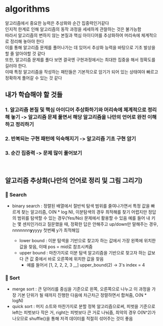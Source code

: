 # algorithms

알고리즘에서 중요한 능력은 추상화와 순간 집중력인거같다
<br/>
인지적 한계로 인해 알고리즘의 동작 과정을 세세하게 관찰하는 것은 불가능함
<br/>
따라서 알고리즘의 변하지 않는 본질과 핵심 아이디어를 추상화하여 머리속에 체계적으로 정리해 놓아야 한다
<br/>
이를 통해 알고리즘 문제를 풀어나가는 데 있어서 추상화 능력을 바탕으로 기초 발상을 할 줄 알아야할 것 같다
<br/>
또한, 알고리즘 문제를 풀다 보면 결국엔 구현과정에서는 최대한 집중을 해서 정확도를 길러야 한다. 
<br/>
이때 특정 알고리즘을 작성하는 패턴들은 기본적으로 암기가 되어 있는 상태여야 빠르고 정확하게 풀어갈 수 있는 것 같다

## 내가 학습해야 할 것들

### 1. 알고리즘 본질 및 핵심 아이디어 추상화하기와 머리속에 체계적으로 정리해 놓기 -> 알고리즘 문제 풀면서 해당 알고리즘을 나만의 언어로 완전 이해하고 정리하기
### 2. 반복되는 구현 패턴에 익숙해지기 -> 알고리즘 기초 구현 암기
### 3. 순간 집중력 -> 문제 많이 풀어보기

<br/>

## 알고리즘 추상화(나만의 언어로 정리 및 그림 그리기)

### 🎯 Search
- binary search : 정렬된 배열에서 절반씩 탐색 범위를 줄여나가면서 특정 값을 빠르게 찾는 알고리즘, O(N * log N), 이분탐색의 경우 최적해를 찾기 어렵지만 정답의 범위를 탐색할 수 있는 경우(Yes/No) 문제에서 활용할 수 있음 예를 들어 내 키는 몇 센치인가라고 질문했을 때, 정확한 답은 안해주고 up/down만 말해주는 경우, nnnnnnn<b>y</b>yyyy 첫번째 y가 최적해임
                  
  - lower bound : 이분 탐색을 기반으로 찾고자 하는 값에서 가장 왼쪽에 위치한 값을 찾음, 이때 pos = mid로 참조시켜줌
  - upper bound : 마찬가지로 이분 탐색 알고리즘을 기반으로 찾고자 하는 값보다 큰 값 중에서 바로 오른쪽에 위치한 값을 찾음
    - 예를 들어서 [1, 2, 2, 2, 3 ,,,] upper_bound(2) -> 3's index = 4 
 

### 🎹 Sort
- merge sort : 큰 덩어리를 중심을 기준으로 왼쪽, 오른쪽으로 나누고 이 과정을 가장 기본 단위가 될 때까지 진행한 다음에 차근차근 정렬하면서 합쳐줌, O(N * logN)
- quick sort : 머지 소트와 마찬가지로 분할 정복 알고리즘으로써, 피벗을 기준으로 left는 피벗보다 작은 거, right는 피벗보다 큰 거로 나눠줌, 최악의 경우 O(N^2)가 나오므로 shuffle()을 통해 저격 데이터를 적절히 섞어주는 것이 좋음


